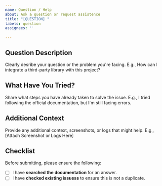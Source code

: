 ```yaml
---
name: Question / Help
about: Ask a question or request assistence 
title: "[QUESTION] "
labels: question 
assignees: ''

---
```


## Question Description 
Clearly desribe your question or the problem you're facing. E.g., How can I integrate a third-party library with this project? 

## What Have You Tried? 
Share what steps you have already taken to solve the issue. E.g., I tried following the official documentation, but I'm still facing errors. 

## Additional Context 
Provide any additional context, screenshots, or logs that might help. E.g., [Attach Screenshot or Logs Here]

## Checklist 
Before submitting, please ensure the following: 
- [ ] I have **searched the documentation** for an answer. 
- [ ] I have **checked existing issuess** to ensure this is not a duplicate. 